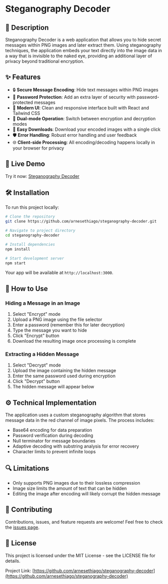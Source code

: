 # Steganography Decoder

## 📝 Description

Steganography Decoder is a web application that allows you to hide secret messages within PNG images and later extract them. Using steganography techniques, the application embeds your text directly into the image data in a way that is invisible to the naked eye, providing an additional layer of privacy beyond traditional encryption.

## ✨ Features

- 🔒 **Secure Message Encoding**: Hide text messages within PNG images
- 🔑 **Password Protection**: Add an extra layer of security with password-protected messages
- 📱 **Modern UI**: Clean and responsive interface built with React and Tailwind CSS
- 🔄 **Dual-mode Operation**: Switch between encryption and decryption modes
- 💾 **Easy Downloads**: Download your encoded images with a single click
- 🛡️ **Error Handling**: Robust error handling and user feedback
- 🌐 **Client-side Processing**: All encoding/decoding happens locally in your browser for privacy

## 🚀 Live Demo

Try it now: [Steganography Decoder](https://steganography-decoder.netlify.app/)

## 🛠️ Installation

To run this project locally:

```bash
# Clone the repository
git clone https://github.com/arnesethiago/steganography-decoder.git

# Navigate to project directory
cd steganography-decoder

# Install dependencies
npm install

# Start development server
npm start
```

Your app will be available at `http://localhost:3000`.

## 📖 How to Use

### Hiding a Message in an Image

1. Select "Encrypt" mode
2. Upload a PNG image using the file selector
3. Enter a password (remember this for later decryption)
4. Type the message you want to hide
5. Click "Encrypt" button
6. Download the resulting image once processing is complete

### Extracting a Hidden Message

1. Select "Decrypt" mode
2. Upload the image containing the hidden message
3. Enter the same password used during encryption
4. Click "Decrypt" button
5. The hidden message will appear below

## ⚙️ Technical Implementation

The application uses a custom steganography algorithm that stores message data in the red channel of image pixels. The process includes:

- Base64 encoding for data preparation
- Password verification during decoding
- Null terminator for message boundaries
- Adaptive decoding with substring analysis for error recovery
- Character limits to prevent infinite loops

## 🔍 Limitations

- Only supports PNG images due to their lossless compression
- Image size limits the amount of text that can be hidden
- Editing the image after encoding will likely corrupt the hidden message

## 🤝 Contributing

Contributions, issues, and feature requests are welcome! Feel free to check the [issues page](https://github.com/arnesethiago/steganography-decoder/issues).

## 📄 License

This project is licensed under the MIT License - see the LICENSE file for details.

Project Link: [https://github.com/arnesethiago/steganography-decoder](https://github.com/arnesethiago/steganography-decoder)